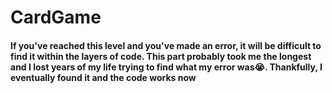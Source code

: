 # CardGame
#### If you've reached this level and you've made an error, it will be difficult to find it within the layers of code. This part probably took me the longest and I lost years of my life trying to find what my error was😭. Thankfully, I eventually found it and the code works now
